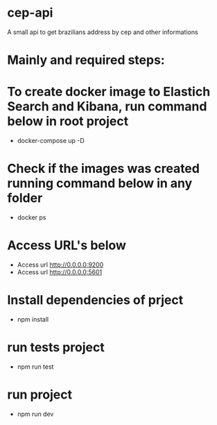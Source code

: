 # cep-api
A small api to get brazilians address by cep and other informations

# Mainly and required steps:

# To create docker image to Elastich Search and Kibana, run command below in root project
  - docker-compose up -D

# Check if the images was created running command below in any folder
  - docker ps
# Access URL's below
  - Access url http://0.0.0.0:9200
  - Access url http://0.0.0.0:5601

# Install dependencies of prject
  - npm install
# run tests project
  - npm run test
# run project
  - npm run dev
